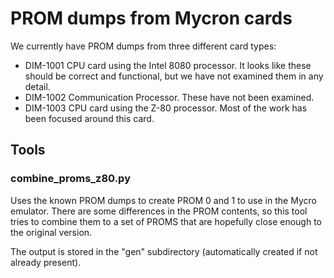 PROM dumps from Mycron cards
===========================

We currently have PROM dumps from three different card types: 

- DIM-1001 CPU card using the Intel 8080 processor. It looks like these should be
  correct and functional, but we have not examined them in any detail.
- DIM-1002 Communication Processor. These have not been examined. 
- DIM-1003 CPU card using the Z-80 processor. Most of the work has
  been focused around this card.
  

Tools
------

### combine_proms_z80.py 

Uses the known PROM dumps to create PROM 0 and 1 to use in the Mycro
emulator. There are some differences in the PROM contents, so this
tool tries to combine them to a set of PROMS that are hopefully close
enough to the original version. 

The output is stored in the "gen" subdirectory (automatically created
if not already present).

